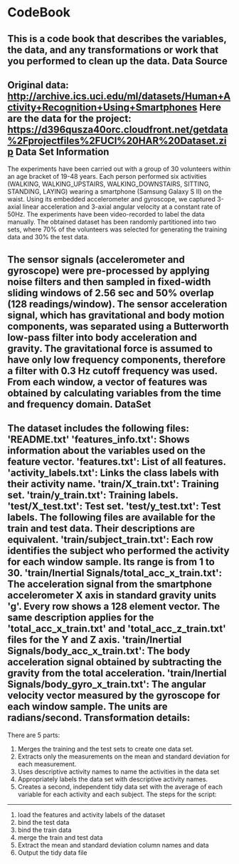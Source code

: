 CodeBook
===================================
   This is a code book that describes the variables, the data, and any transformations or work that you performed to clean up the data.
Data Source
-----------------------------------
   Original data: http://archive.ics.uci.edu/ml/datasets/Human+Activity+Recognition+Using+Smartphones
   Here are the data for the project:
   https://d396qusza40orc.cloudfront.net/getdata%2Fprojectfiles%2FUCI%20HAR%20Dataset.zip
Data Set Information
-----------------------------------

   The experiments have been carried out with a group of 30 volunteers within an age bracket of 19-48 years. Each person performed six activities (WALKING, WALKING_UPSTAIRS, WALKING_DOWNSTAIRS, SITTING, STANDING, LAYING) wearing a smartphone (Samsung Galaxy S II) on the waist. Using its embedded accelerometer and gyroscope, we captured 3-axial linear acceleration and 3-axial angular velocity at a constant rate of 50Hz. The experiments have been video-recorded to label the data manually. The obtained dataset has been randomly partitioned into two sets, where 70% of the volunteers was selected for generating the training data and 30% the test data.

   The sensor signals (accelerometer and gyroscope) were pre-processed by applying noise filters and then sampled in fixed-width sliding windows of 2.56 sec and 50% overlap (128 readings/window). The sensor acceleration signal, which has gravitational and body motion components, was separated using a Butterworth low-pass filter into body acceleration and gravity. The gravitational force is assumed to have only low frequency components, therefore a filter with 0.3 Hz cutoff frequency was used. From each window, a vector of features was obtained by calculating variables from the time and frequency domain.
DataSet
-----------------------------------
   The dataset includes the following files:
   'README.txt'
   'features_info.txt': Shows information about the variables used on the feature vector.
   'features.txt': List of all features.
   'activity_labels.txt': Links the class labels with their activity name.
   'train/X_train.txt': Training set.
   'train/y_train.txt': Training labels.
   'test/X_test.txt': Test set.
   'test/y_test.txt': Test labels.
   The following files are available for the train and test data. Their descriptions are equivalent.
   'train/subject_train.txt': Each row identifies the subject who performed the activity for each window sample. Its range is from 1 to 30.
   'train/Inertial Signals/total_acc_x_train.txt': The acceleration signal from the smartphone accelerometer X axis in standard gravity units 'g'. Every row shows a 128 element vector. The same description applies for the 'total_acc_x_train.txt' and 'total_acc_z_train.txt' files for the Y and Z axis.
   'train/Inertial Signals/body_acc_x_train.txt': The body acceleration signal obtained by subtracting the gravity from the total acceleration.
   'train/Inertial Signals/body_gyro_x_train.txt': The angular velocity vector measured by the gyroscope for each window sample. The units are radians/second.
Transformation details:
-----------------------------------
   There are 5 parts:
   1. Merges the training and the test sets to create one data set.
   2. Extracts only the measurements on the mean and standard deviation for each measurement.
   3. Uses descriptive activity names to name the activities in the data set
   4. Appropriately labels the data set with descriptive activity names.
   5. Creates a second, independent tidy data set with the average of each variable for each activity and each subject.
The steps for the script:
-----------------------------------
   1. load the features and activity labels of the dataset
   2. bind the test data
   3. bind the train data
   4. merge the train and test data
   5. Extract the mean and standard deviation column names and data
   6. Output the tidy data file
